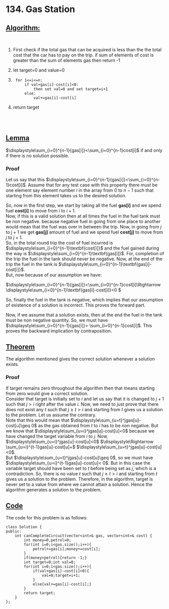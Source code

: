 # **134. Gas Station**

## <u>__Algorithm:__</u>
<br>


1. First check if the total gas that can be acquired
   is less than the the total cost that the car has to pay on the trip. if sum of elements of cost is greater than the sum of elements gas then return -1

2. let target=0 and value=0

3. ```
    for 1<=i<=n:
        if val+gas[i]-cost[i]<0:
            then set val=0 and set target=i+1
        else:
            val+=gas[i]-cost[i]

4. return target
<br>
<br>


## <u>__Lemma__</u>
$\displaystyle\sum_{i=0}^{n-1}{gas[i]}<\sum_{i=0}^{n-1}cost[i]$ if and only if there is no solution possible.

### __Proof__  
Let us say that this $\displaystyle\sum_{i=0}^{n-1}{gas[i]}<\sum_{i=0}^{n-1}cost[i]$. Assume that for any test case with this property there must be one element say element number $i$ in the array from $0$ to $n-1$ such that starting from this element takes us to the desired solution.  

So, now in the first step, we start by taking all the fuel __gas[i]__ and we spend fuel __cost[i]__ to move from $i$
to $i+1$.  
Now, if this is a valid solution then at all times the fuel in the fuel tank must be non negative. because negative fuel in going from one place to another would mean that the fuel was over in between the trip.
Now, in going from $j$ to $j+1$ we get __gas[j]__ amount of fuel and we spend fuel __cost[j]__ to move from $j$
to $j+1$.  
So, in the total round trip the cost of fuel incurred is $\displaystyle\sum_{i=0}^{n-1}\textbf{cost[i]}$ and the fuel gained during the way is $\displaystyle\sum_{i=0}^{n-1}\textbf{gas[i]}$. For, completion of the trip the fuel in the tank should never be negative. Now, at the end of the trip the fuel in the tank is $\displaystyle\sum_{i=0}^{n-1}\textbf{gas[i]-cost[i]}$.  
But, now because of our assumption we have: 

$\displaystyle\sum_{i=0}^{n-1}{gas[i]}<\sum_{i=0}^{n-1}cost[i]\Rightarrow \displaystyle\sum_{i=0}^{n-1}\textbf{gas[i]-cost[i]}<0 $  

So, finally the fuel in the tank is negative, which implies that our assumption of existence of a solution is incorrect. This proves the forward part.


Now, if we assume that a solution exists, then at the end the fuel in the tank must be non negative quantity. So, we must have $\displaystyle\sum_{i=0}^{n-1}{gas[i]}> \sum_{i=0}^{n-1}cost[i]$. This proves the backward implication by contraposition.

## <u>__Theorem__ </u>
The algorithm mentioned gives the correct solution whenever a solution exists.

### __Proof__
If target remains zero throughout the algorithm then that means starting from zero would give a correct solution.  
Consider that target is initially set to $i$ and let us say that it is changed to $j+1$ such that $j>i$ right after the value $i$. Now, we need to just prove that there does not exist any $t$ such that $j\geq t >i$ and starting from $t$ gives us a solution to the problem. Let us assume the contrary.  
Note that this would mean that $\displaystyle\sum_{u=t}^jgas[u]-cost[u]\geq 0$ as the gas obtained from $t$ to $i$ has to be non negative. But we know that  $\displaystyle\sum_{u=i}^jgas[u]-cost[u]<0$ because we have changed the target variable from $i$ to $j$. Now, $\displaystyle\sum_{u=i}^jgas[u]-cost[u]<0$ $\displaystyle\Rightarrow \sum_{u=i}^{t-1}gas[u]-cost[u]+$ $\displaystyle\sum_{u=t}^jgas[u]-cost[u]<0$.  
But $\displaystyle\sum_{u=t}^jgas[u]-cost[u]\geq 0$, so we must have $\displaystyle\sum_{u=i}^{t-1}gas[u]-cost[u]< 0$. But in this case the variable target should have been set to $t$ before being set as $j$, which is a contradiction. So, there is no value $t$ such that $j\geq t >i$ and starting from $t$ gives us a solution to the problem. Therefore, in the algorithm, target is never set to a value from where we cannot attain a solution. Hence the algorithm generates a solution to the problem.

## <u>__Code__</u>

The code for this problem is as follows:
```
class Solution {  
public:  
    int canCompleteCircuit(vector<int>& gas, vector<int>& cost) {  
        int money=0,petrol=0;  
        for(int i=0;i<gas.size();i++){  
            petrol+=gas[i];money+=cost[i];  
        }  
        if(money>petrol){return -1;}  
        int target=0;int val=0;  
        for(int i=0;i<gas.size();i++){  
            if(val+gas[i]-cost[i]<0){  
                val=0;target=i+1;  
            }  
            else{val+=gas[i]-cost[i];}  
        }  
        return target;  
    }  
};  
```